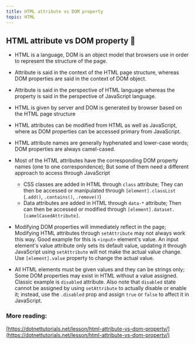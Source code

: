 ```yaml
---
title: HTML attribute vs DOM property
topic: HTML
---
```

## HTML attribute vs DOM property 🤔

* HTML is a language, DOM is an object model that browsers use in order to represent the structure of the page.
* Attribute is said in the context of the HTML page structure, whereas DOM properties are said in the context of DOM object.
* Attribute is said in the perspective of HTML language whereas the property is said in the perspective of JavaScript language.
* HTML is given by server and DOM is generated by browser based on the HTML page structure
* HTML attributes can be modified from HTML as well as JavaScript, where as DOM properties can be accessed primary from JavaScript.
* HTML attribute names are generally hyphenated and lower-case words; DOM properties are always camel-cased.
* Most of the HTML attributes have the corresponding DOM property names (one to one correspondence); But some of them need a different approach to access through JavaScript

  * CSS classes are added in HTML through `class` attribute; They can then be accessed or manipulated through `[element].classList` (`.add()`, `.contains()`, `.remove()`)
  * Data attributes are added in HTML through `data-*` attribute; Then can then be accessed or modified through `[element].dataset.[camelCasedAttribute]`.
* Modifying DOM properties will immediately reflect in the page; Modifying HTML attributes through `setAttribute` may not always work this way. Good example for this is `<input>` element's value. An input element's value attribute only sets its default value, updating it through JavaScript using `setAttribute` will not make the actual value change. Use `[element].value` property to change the actual value.
* All HTML elements must be given values and they can be strings only; Some DOM properties may exist in HTML without a value assigned. Classic example is `disabled` attribute. Also note that `disabled` state cannot be assigned by using `setAttribute` to actually disable or enable it; instead, use the `.disabled` prop and assign `true` or `false` to affect it in JavaScript.

### More reading:
[https://dotnettutorials.net/lesson/html-attribute-vs-dom-property/](https://dotnettutorials.net/lesson/html-attribute-vs-dom-property/)